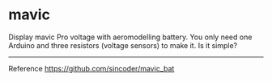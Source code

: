 # mavic
Display mavic Pro voltage with aeromodelling battery.
You only need one Arduino and three resistors (voltage sensors) to make it.
Is it simple?


-----------------------------------------------------------------------------
Reference
https://github.com/sincoder/mavic_bat

